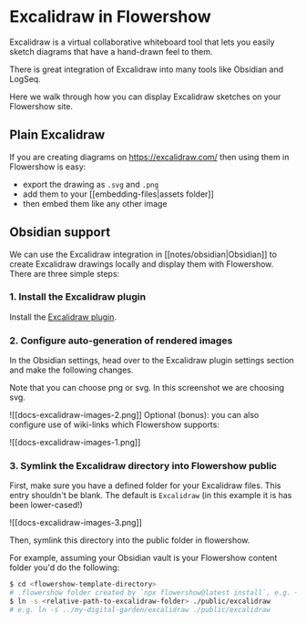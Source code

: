 # Excalidraw in Flowershow

Excalidraw is a virtual collaborative whiteboard tool that lets you easily sketch diagrams that have a hand-drawn feel to them.

There is great integration of Excalidraw into many tools like Obsidian and LogSeq.

Here we walk through how you can display Excalidraw sketches on your Flowershow site.

## Plain Excalidraw

If you are creating diagrams on https://excalidraw.com/ then using them in Flowershow is easy:

- export the drawing as `.svg` and `.png`
- add them to your [[embedding-files|assets folder]]
- then embed them like any other image

## Obsidian support

We can use the Excalidraw integration in [[notes/obsidian|Obsidian]] to create Excalidraw drawings locally and display them with Flowershow. There are three simple steps:

### 1. Install the Excalidraw plugin

Install the [Excalidraw plugin](https://github.com/zsviczian/obsidian-excalidraw-plugin).

### 2. Configure auto-generation of rendered images

In the Obsidian settings, head over to the Excalidraw plugin settings section and make the following changes.

Note that you can choose png or svg. In this screenshot we are choosing svg.

![[docs-excalidraw-images-2.png]]
Optional (bonus): you can also configure use of wiki-links which Flowershow supports:

![[docs-excalidraw-images-1.png]]

### 3. Symlink the Excalidraw directory into Flowershow public

First, make sure you have a defined folder for your Excalidraw files. This entry shouldn't be blank. The default is `Excalidraw` (in this example it is has been lower-cased!)

![[docs-excalidraw-images-3.png]]

Then, symlink this directory into the public folder in flowershow.

For example, assuming your Obsidian vault is your Flowershow content folder you'd do the following:

```bash
$ cd <flowershow-template-directory>
# .flowershow folder created by `npx flowershow@latest install`, e.g. ~/.flowershow
$ ln -s <relative-path-to-excalidraw-folder> ./public/excalidraw
# e.g. ln -s ../my-digital-garden/excalidraw ./public/excalidraw
```
